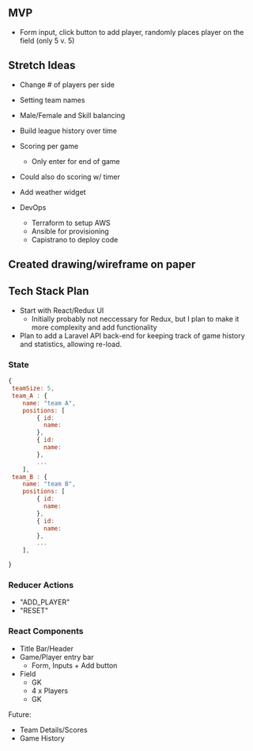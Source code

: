 
## MVP
- Form input, click button to add player, randomly places player on the field (only 5 v. 5)

## Stretch Ideas
- Change # of players per side
- Setting team names
- Male/Female and Skill balancing
- Build league history over time
- Scoring per game
  - Only enter for end of game
- Could also do scoring w/ timer
- Add weather widget

- DevOps
   - Terraform to setup AWS
   - Ansible for provisioning
   - Capistrano to deploy code
   
## Created drawing/wireframe on paper

## Tech Stack Plan
- Start with React/Redux UI
  - Initially probably not neccessary for Redux, but I plan to make it more complexity and add functionality
- Plan to add a Laravel API back-end for keeping track of game history and statistics, allowing re-load.

### State
```js
{
 teamSize: 5,
 team_A : {
 	name: "team A",
    positions: [
        { id: 
          name:
        },
        { id: 
          name:
        }, 
        ...
    ],
 team_B : {
 	name: "team B",
    positions: [
        { id: 
          name:
        },
        { id: 
          name:
        }, 
        ...
    ],     

}
```


### Reducer Actions
- "ADD_PLAYER"
- "RESET"

### React Components
- Title Bar/Header
- Game/Player entry bar
  - Form, Inputs + Add button
- Field
  - GK
  - 4 x Players
  - GK
  
Future:
- Team Details/Scores
- Game History

   
